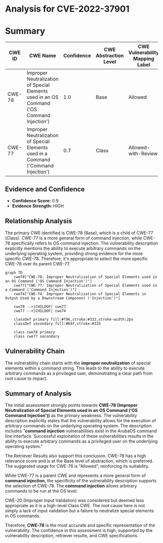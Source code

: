 # Analysis for CVE-2022-37901

# Summary
| CWE ID | CWE Name | Confidence | CWE Abstraction Level | CWE Vulnerability Mapping Label | CWE-Vulnerability Mapping Notes |
|---|---|---|---|---|---|
| CWE-78 | Improper Neutralization of Special Elements used in an OS Command ('OS Command Injection') | 1.0 | Base | Allowed | Primary CWE |
| CWE-77 | Improper Neutralization of Special Elements used in a Command ('Command Injection') | 0.7 | Class | Allowed-with-Review | Secondary Candidate |

## Evidence and Confidence

*   **Confidence Score:** 0.9
*   **Evidence Strength:** HIGH

## Relationship Analysis
The primary CWE identified is CWE-78 (Base), which is a child of CWE-77 (Class). CWE-77 is a more general form of command injection, while CWE-78 specifically refers to OS command injection. The vulnerability description explicitly mentions the ability to execute arbitrary commands on the underlying operating system, providing strong evidence for the more specific CWE-78. Therefore, it's appropriate to select the more specific CWE-78 over its parent CWE-77.

```mermaid
graph TD
    cwe78["CWE-78: Improper Neutralization of Special Elements used in an OS Command ('OS Command Injection')"]
    cwe77["CWE-77: Improper Neutralization of Special Elements used in a Command ('Command Injection')"]
    cwe74["CWE-74: Improper Neutralization of Special Elements in Output Used by a Downstream Component ('Injection')"]
    
    cwe78 -->|CHILDOF| cwe77
    cwe77 -->|CHILDOF| cwe74
    
    classDef primary fill:#f96,stroke:#333,stroke-width:2px
    classDef secondary fill:#69f,stroke:#333
    
    class cwe78 primary
    class cwe77 secondary
```

## Vulnerability Chain
The vulnerability chain starts with the **improper neutralization** of special elements within a command string. This leads to the ability to execute arbitrary commands as a privileged user, demonstrating a clear path from root cause to impact.

## Summary of Analysis
The initial assessment strongly points towards **CWE-78 (Improper Neutralization of Special Elements used in an OS Command ('OS Command Injection'))** as the primary weakness. The vulnerability description explicitly states that the vulnerability allows for the execution of arbitrary commands on the underlying operating system. The description includes "**command injection** vulnerabilities exist in the ArubaOS command line interface. Successful exploitation of these vulnerabilities results in the ability to execute arbitrary commands as a privileged user on the underlying operating system."

The Retriever Results also support this conclusion. CWE-78 has a high relevance score and is at the Base level of abstraction, which is preferred. The suggested usage for CWE-78 is "Allowed", reinforcing its suitability.

While CWE-77 is a parent CWE and represents a more general form of **command injection**, the specificity of the vulnerability description supports the selection of CWE-78. The **command injection** allows arbitrary commands to be run at the OS level.

CWE-20 (Improper Input Validation) was considered but deemed less appropriate as it is a high-level Class CWE. The root cause here is not simply a lack of input validation but a failure to neutralize special elements in OS commands.

Therefore, **CWE-78** is the most accurate and specific representation of the vulnerability. The confidence in this assessment is high, supported by the vulnerability description, retriever results, and CWE specifications.